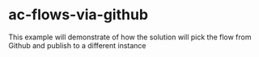 # ac-flows-via-github
This example will demonstrate of how the solution will pick the flow from Github and publish to a different instance
